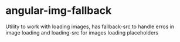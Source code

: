 angular-img-fallback
====================

Utility to work with loading images, has fallback-src to handle erros in image loading and loading-src for images loading placeholders
